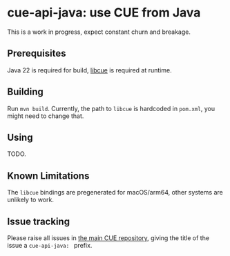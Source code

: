 # cue-api-java: use CUE from Java

This is a work in progress, expect constant churn and breakage.

## Prerequisites

Java 22 is required for build,
[libcue](https://github.com/cue-lang/libcue) is required at runtime.

## Building

Run `mvn build`.
Currently, the path to `libcue` is hardcoded in `pom.xml`,
you might need to change that.

## Using

TODO.

## Known Limitations

The `libcue` bindings are pregenerated for macOS/arm64,
other systems are unlikely to work.

## Issue tracking

Please raise all issues in
[the main CUE repository](https://github.com/cue-lang/cue/issues),
giving the title of the issue a `cue-api-java: ` prefix.
